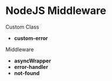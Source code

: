 # NodeJS Middleware

Custom Class

- **custom-error**

Middleware

- **asyncWrapper**
- **error-handler**
- **not-found**
